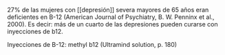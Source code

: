 

27% de las mujeres con [[depresión]] severa mayores de 65 años eran deficientes en B-12 (American Journal of Psychiatry, B. W. Penninx et al., 2000). Es decir: más de un cuarto de las depresiones pueden curarse con inyecciones de b12. 

Inyecciones de B-12: methyl b12 (Ultramind solution, p. 180)